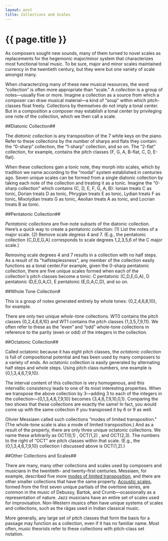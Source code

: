 ```yaml
---
layout: post
title: Collections and Scales
---
```


{{ page.title }}
================

As composers sought new sounds, many of them turned to novel scales as replacements for the hegemonic major/minor system that characterizes most functional tonal music. To be sure, major and minor scales maintained currency in the twentieth century, but they were but one variety of scale amongst many.

When characterizing many of these new musical resources, the word “collection” is often more appropriate than "scale." A *collection* is a group of notes—usually five or more. Imagine a collection as a source from which a composer can draw musical material—a kind of “soup” within which pitch-classes float freely. Collections by themselves do not imply a tonal center. But in a composition a composer may establish a tonal center by privileging one note of the collection, which we then call a scale. 

##Diatonic Collection##

The *diatonic collection* is any transposition of the 7 white keys on the piano. Refer to these collections by the number of sharps and flats they contain: the “0-sharp” collection, the “1-sharp” collection, and so on. The “2-flat” collection, for example, contains the pitch classes {F, G, A, B-flat, C, D, E-flat}.

When these collections gain a tonic note, they morph into scales, which by tradition we name according to the “modal” system established in centuries ago. Seven unique scales can be formed from a single diatonic collection by taking each note of the collection and treating it as a tonic. Imagine the “0-sharp collection” which contains {C, D, E, F, G, A, B}: Ionian treats C as tonic, Dorian treats D as tonic, Phrygian treats E as tonic, Lydian treats F as tonic, Mixolydian treats G as tonic, Aeolian treats A as tonic, and Locrian treats B as tonic.

##Pentatonic Collection##

*Pentatonic collections* are five-note *subsets* of the diatonic collection. Here’s a quick way to create a pentatonic collection: (1) List the notes of a major scale. (2) Remove scale degress 4 and 7. (E.g., the pentatonic collection {C,D,E,G,A} corresponds to scale degrees 1,2,3,5,6 of the C major scale.)

Removing scale degrees 4 and 7 results in a collection with no half steps. As a result of its "halfsteplessness", any member of the collection easily functions as a tonal center.For example, given the 0-sharp pentatonic collection, there are five unique scales formed when each of the collection's pitch classes become a tonic: C pentatonic (C,D,E,G,A), D pentatonic (D,E,G,A,C), E pentatonic (E,G,A,C,D), and so on.

##Whole Tone Collection#

This is a group of notes generated entirely by whole tones: {0,2,4,6,8,10}, for example.

There are only two unique *whole-tone* collections. WT0 contains the pitch classes {0,2,4,6,8,10} and WT1 contains the pitch classes {1,3,5,7,9,11}. We often refer to these as the “even” and “odd” whole-tone collections in reference to the parity (even or odd) of the integers in the collection.

##Octatonic Collection##

Called octatonic because it has eight pitch classes, the *octatonic collection* is full of compositional potential and has been used by many composers to a variety of ends. An octatonic collection is easily generated by alternating half steps and whole steps. Using pitch class numbers, one example is {0,1,3,4,6,7,9,10}.

The interval content of this collection is very homogenous, and this intervallic consistency leads to one of its most interesting properties. When we transpose the above collection by 3—adding 3 to each of the integers in the collection—{0,1,3,4,6,7,9,10} becomes {3,4,6,7,9,10,0,1}. Comparing the two shows that these collections are exactly the same! In fact, you would come up with the same collection if you transposed it by 6 or 9 as well. 

Olivier Messiaen called such collections “modes of limited transposition." (The whole-tone scale is also a mode of limited transposition.) And as a result of the property, there are only three unique octatonic collections. We name these arbitrarily as OCT(0,1) , OCT(1,2) , and OCT(2,3). The numbers to the right of “OCT” are pitch classes within that scale. (E.g., the {0,1,3,4,6,7,9,10} collection I discussed above is OCT(1,2).)

##Other Collections and Scales##

There are many, many other collections and scales used by composers and musicians in the twentieth- and twenty-first centuries. Messiaen, for example, described five more [modes of limited transposition](http://en.wikipedia.org/wiki/Modes_of_limited_transposition), and there are other smaller collections that have the same property. [Acoustic scales](http://en.wikipedia.org/wiki/Acoustic_scale), formed from the first seven unique partials of the overtone series, are common in the music of Debussy, Bartok, and Crumb—ocassionally as a representation of nature. Jazz musicians have an entire set of scales used for improvisation. Non-Western musics often have unique systems of scales and collections, such as the rāgas used in Indian classical music.

More generally, any large set of pitch classes that form the basis for a passage may function as a collection, even if it has no familiar name. Most often, music theorists refer to these collections with pitch-class set notation.
